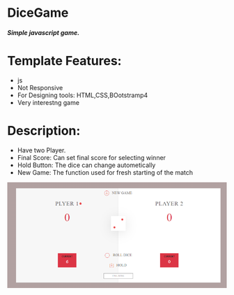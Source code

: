 # DiceGame
##### Simple javascript game.
# Template Features:
- js
- Not Responsive
- For Designing tools: HTML,CSS,BOotstramp4
- Very interestng game

# Description:
- Have two Player.
- Final Score: Can set final score for selecting winner
- Hold Button: The dice can change autometically
- New Game: The function used for fresh starting of the match




![](game.png)
